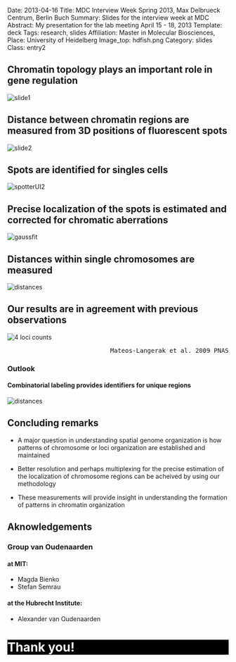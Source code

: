 Date: 2013-04-16
Title: MDC Interview Week Spring 2013, Max Delbrueck Centrum, Berlin Buch
Summary: Slides for the interview week at MDC
Abstract: My presentation for the lab meeting April 15 - 18, 2013
Template: deck
Tags: research, slides
Affiliation: Master in Molecular Biosciences, 	
Place: University of Heidelberg
Image_top: hdfish.png
Category: slides
Class: entry2

<div class="slide" id="1"><h2>Chromatin topology plays an important role in gene regulation</h2>
<p><img alt="slide1" src="/images/slides/chromatin-organization/slide1_2.png" /></p>
</div><div class="slide" id="2"><h2>Distance between chromatin regions are measured from 3D positions of fluorescent spots</h2>
<p><img alt="slide2" src="/images/slides/chromatin-organization/slide2.png" /></p>
</div><div class="slide" id="3"><h2>Spots are identified for singles cells</h2>
<p><img alt="spotterUI2" src="/images/slides/chromatin-organization/spotterUI.png" /></p>
</div><div class="slide" id="4"><h2>Precise localization of the spots is estimated and corrected for chromatic aberrations</h2>
<p><img alt="gaussfit" src="/images/slides/chromatin-organization/slide4.png" /></p>
</div><div class="slide" id="5"><h2>Distances within single chromosomes are measured</h2>
<p><img alt="distances" src="/images/slides/chromatin-organization/slide5.png" /></p>
</div><div class="slide" id="6"><h2>Our results are in agreement with previous observations</h2>
<p><img alt="4 loci counts" src="/images/slides/chromatin-organization/slide6.png" /></p>
<pre style="text-align:right;">Mateos-Langerak et al. 2009 PNAS</pre>

<h3>Outlook</h3>
<h4>Combinatorial labeling provides identifiers for unique regions</h4>
<p><img alt="distances" src="/images/slides/chromatin-organization/comb-label.png" /></p>
</div><div class="slide" id="7"><h2>Concluding remarks</h2>
<ul>
<li>
<p>A major question in understanding spatial genome organization is how patterns of chromosome or loci organization are established and maintained</p>
</li>
<li>
<p>Better resolution and perhaps multiplexing for the precise estimation of the localization of chromosome regions can be acheived by using our methodology </p>
</li>
<li>
<p>These measurements will provide insight in understanding the formation of patterns in chromatin organization</p>
</li>
</ul>
</div><div class="slide" id="8"><h2>Aknowledgements</h2>
<h3>Group van Oudenaarden</h3>
<h4>at MIT:</h4>
<ul>
<li>Magda Bienko</li>
<li>Stefan Semrau</li>
</ul>
<h4>at the Hubrecht Institute:</h4>
<ul>
<li>Alexander van Oudenaarden</li>
</ul>
<p></div><div class="slide" id="30" style="background-color:#000000;"><h1 style="color:#fafafa;">Thank you!</h1></p>
</div>
